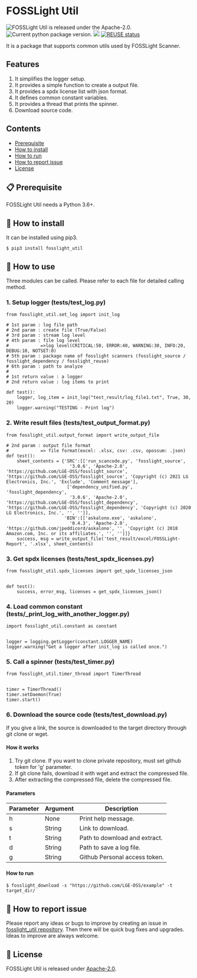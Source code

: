 <!--
Copyright (c) 2021 LG Electronics
SPDX-License-Identifier: Apache-2.0
 -->
 # FOSSLight Util

<img src="https://img.shields.io/pypi/l/fosslight_util" alt="FOSSLight Util is released under the Apache-2.0." /> <img src="https://img.shields.io/pypi/v/fosslight_util" alt="Current python package version." /> <img src="https://img.shields.io/pypi/pyversions/fosslight_util" /> [![REUSE status](https://api.reuse.software/badge/github.com/fosslight/fosslight_util)](https://api.reuse.software/info/github.com/fosslight/fosslight_util)

It is a package that supports common utils used by FOSSLight Scanner.

## Features 
1. It simplifies the logger setup.
2. It provides a simple function to create a output file.
3. It provides a spdx license list with json format.
4. It defines common constant variables.
5. It provides a thread that prints the spinner.
6. Download source code.

[or]: http://collab.lge.com/main/x/xDHlFg

## Contents

- [Prerequisite](#-prerequisite)
- [How to install](#-how-to-install)
- [How to run](#-how-to-run)
- [How to report issue](#-how-to-report-issue)
- [License](#-license)


## 📋 Prerequisite

FOSSLight Util needs a Python 3.6+.

## 🎉 How to install

It can be installed using pip3. 

```
$ pip3 install fosslight_util
```

## 🚀 How to use

Three modules can be called. Please refer to each file for detailed calling method.

   
### 1. Setup logger (tests/test_log.py)
```
from fosslight_util.set_log import init_log

# 1st param : log file path
# 2nd param : create file (True/False)
# 3rd param : stream log level
# 4th param : file log level
#            =>log level(CRITICAL:50, ERROR:40, WARNING:30, INFO:20, DEBUG:10, NOTSET:0)
# 5th param : package name of fosslight scanners (fosslight_source / fosslight_dependency / fosslight_reuse)
# 6th param : path to analyze
#
# 1st return value : a logger
# 2nd return value : log items to print

def test():
    logger, log_item = init_log("test_result/log_file1.txt", True, 30, 20)
    logger.warning("TESTING - Print log")
```

  
### 2. Write result files (tests/test_output_format.py)
```
from fosslight_util.output_format import write_output_file

# 2nd param : output file format
#            => file format(excel: .xlsx, csv: .csv, opossum: .json)
def test():
    sheet_contents = {'SRC':[['run_scancode.py', 'fosslight_source',
                        '3.0.6', 'Apache-2.0',  'https://github.com/LGE-OSS/fosslight_source', 'https://github.com/LGE-OSS/fosslight_source', 'Copyright (c) 2021 LG Electronics, Inc.', 'Exclude', 'Comment message'],
                       ['dependency_unified.py', 'fosslight_dependency',
                        '3.0.6', 'Apache-2.0',  'https://github.com/LGE-OSS/fosslight_dependency', 'https://github.com/LGE-OSS/fosslight_dependency', 'Copyright (c) 2020 LG Electronics, Inc.', '', '']],
                      'BIN':[['askalono.exe', 'askalono',
                        '0.4.3', 'Apache-2.0', 'https://github.com/jpeddicord/askalono', '', 'Copyright (c) 2018 Amazon.com, Inc. or its affiliates.', '', '']]}
    success, msg = write_output_file('test_result/excel/FOSSLight-Report', '.xlsx', sheet_contents)
```
  
### 3. Get spdx licenses (tests/test_spdx_licenses.py)
```
from fosslight_util.spdx_licenses import get_spdx_licenses_json


def test():
    success, error_msg, licenses = get_spdx_licenses_json()
```

### 4. Load common constant (tests/_print_log_with_another_logger.py)
```
import fosslight_util.constant as constant


logger = logging.getLogger(constant.LOGGER_NAME)
logger.warning("Get a logger after init_log is called once.")
```

### 5. Call a spinner (tests/test_timer.py)
```
from fosslight_util.timer_thread import TimerThread


timer = TimerThread()
timer.setDaemon(True)
timer.start()
```

### 6. Download the source code (tests/test_download.py)
If you give a link, the source is downloaded to the target directory through git clone or wget.

#### How it works
1. Try git clone. If you want to clone private repository, must set github token for 'g' parameter.
2. If git clone fails, download it with wget and extract the compressed file.
3. After extracting the compressed file, delete the compressed file.

#### Parameters      
| Parameter  | Argument | Description |
| ------------- | ------------- | ------------- |
| h | None | Print help message. | 
| s | String | Link to download. | 
| t | String | Path to download and extract. |
| d | String | Path to save a log file. | 
| g | String | Github Personal access token. |

#### How to run
```
$ fosslight_download -s "https://github.com/LGE-OSS/example" -t target_dir/
```

## 👏 How to report issue

Please report any ideas or bugs to improve by creating an issue in [fosslight_util repository][cl]. Then there will be quick bug fixes and upgrades. Ideas to improve are always welcome.

[cl]: https://github.com/fosslight/fosslight_util/issues

## 📄 License

FOSSLight Util is released under [Apache-2.0][l].

[l]: https://github.com/fosslight/fosslight_util/blob/main/LICENSE
